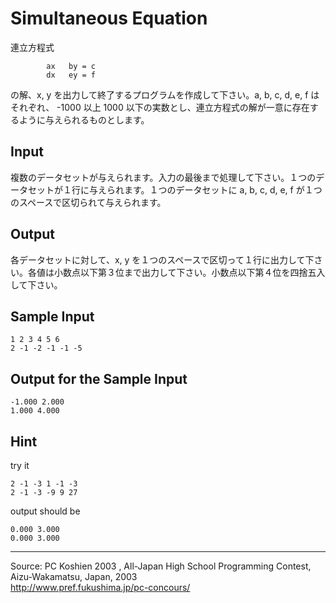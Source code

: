# Simultaneous Equation

連立方程式

            ax   by = c
            dx   ey = f

の解、x, y を出力して終了するプログラムを作成して下さい。a, b, c, d, e, f はそれぞれ、 -1000 以上 1000 以下の実数とし、連立方程式の解が一意に存在するように与えられるものとします。

## Input

複数のデータセットが与えられます。入力の最後まで処理して下さい。１つのデータセットが１行に与えられます。１つのデータセットに a, b, c, d, e, f が１つのスペースで区切られて与えられます。

## Output

各データセットに対して、x, y を１つのスペースで区切って１行に出力して下さい。各値は小数点以下第３位まで出力して下さい。小数点以下第４位を四捨五入して下さい。

## Sample Input

    1 2 3 4 5 6
    2 -1 -2 -1 -1 -5

## Output for the Sample Input

    -1.000 2.000
    1.000 4.000

## Hint

try it

    2 -1 -3 1 -1 -3
    2 -1 -3 -9 9 27

output should be

    0.000 3.000
    0.000 3.000

* * *

Source: PC Koshien 2003 , All-Japan High School Programming Contest, Aizu-Wakamatsu, Japan, 2003   
<http://www.pref.fukushima.jp/pc-concours/>